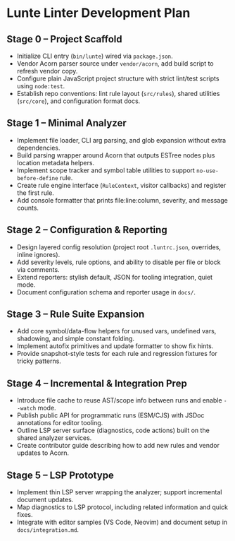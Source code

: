 # Lunte Linter Development Plan

## Stage 0 – Project Scaffold

- Initialize CLI entry (`bin/lunte`) wired via `package.json`.
- Vendor Acorn parser source under `vendor/acorn`, add build script to refresh vendor copy.
- Configure plain JavaScript project structure with strict lint/test scripts using `node:test`.
- Establish repo conventions: lint rule layout (`src/rules`), shared utilities (`src/core`), and configuration format docs.

## Stage 1 – Minimal Analyzer

- Implement file loader, CLI arg parsing, and glob expansion without extra dependencies.
- Build parsing wrapper around Acorn that outputs ESTree nodes plus location metadata helpers.
- Implement scope tracker and symbol table utilities to support `no-use-before-define` rule.
- Create rule engine interface (`RuleContext`, visitor callbacks) and register the first rule.
- Add console formatter that prints file:line:column, severity, and message counts.

## Stage 2 – Configuration & Reporting

- Design layered config resolution (project root `.luntrc.json`, overrides, inline ignores).
- Add severity levels, rule options, and ability to disable per file or block via comments.
- Extend reporters: stylish default, JSON for tooling integration, quiet mode.
- Document configuration schema and reporter usage in `docs/`.

## Stage 3 – Rule Suite Expansion

- Add core symbol/data-flow helpers for unused vars, undefined vars, shadowing, and simple constant folding.
- Implement autofix primitives and update formatter to show fix hints.
- Provide snapshot-style tests for each rule and regression fixtures for tricky patterns.

## Stage 4 – Incremental & Integration Prep

- Introduce file cache to reuse AST/scope info between runs and enable `--watch` mode.
- Publish public API for programmatic runs (ESM/CJS) with JSDoc annotations for editor tooling.
- Outline LSP server surface (diagnostics, code actions) built on the shared analyzer services.
- Create contributor guide describing how to add new rules and vendor updates to Acorn.

## Stage 5 – LSP Prototype

- Implement thin LSP server wrapping the analyzer; support incremental document updates.
- Map diagnostics to LSP protocol, including related information and quick fixes.
- Integrate with editor samples (VS Code, Neovim) and document setup in `docs/integration.md`.
